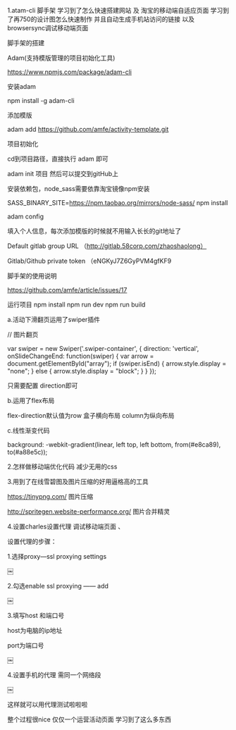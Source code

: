 1.atam-cli 脚手架 学习到了怎么快速搭建网站 及 淘宝的移动端自适应页面 学习到了再750的设计图怎么快速制作 并且自动生成手机站访问的链接 以及browsersync调试移动端页面

脚手架的搭建

Adam(支持模版管理的项目初始化工具)

https://www.npmjs.com/package/adam-cli

安装adam

npm install -g adam-cli

添加模版

adam add https://github.com/amfe/activity-template.git

项目初始化

cd到项目路径，直接执行 adam 即可

adam init 项目 然后可以提交到gitHub上

安装依赖包，node_sass需要依靠淘宝镜像npm安装

SASS_BINARY_SITE=https://npm.taobao.org/mirrors/node-sass/ npm install

adam config

填入个人信息，每次添加模版的时候就不用输入长长的git地址了

Default gitlab group URL （http://gitlab.58corp.com/zhaoshaolong）

Gitlab/Github private token （eNGKyJ7Z6GyPVM4gfKF9

脚手架的使用说明

https://github.com/amfe/article/issues/17

运行项目 npm install npm run dev npm run build

a.活动下滑翻页运用了swiper插件

// 图片翻页

var swiper = new Swiper('.swiper-container', {
  direction: 'vertical',
  onSlideChangeEnd: function(swiper) {
      var arrow = document.getElementById("array");
      if (swiper.isEnd) {
          arrow.style.display = "none";
      } else {
          arrow.style.display = "block";
      }
  }
});

只需要配置 direction即可

b.运用了flex布局

flex-direction默认值为row 盒子横向布局 column为纵向布局

c.线性渐变代码

background: -webkit-gradient(linear, left top, left bottom, from(#e8ca89), to(#a88e5c));

2.怎样做移动端优化代码 减少无用的css

3.用到了在线雪碧图及图片压缩的好用逼格高的工具

https://tinypng.com/ 图片压缩

http://spritegen.website-performance.org/ 图片合并精灵

4.设置charles设置代理 调试移动端页面 、

设置代理的步骤：

1.选择proxy—ssl proxying settings

￼

2.勾选enable ssl proxying —— add

￼

3.填写host 和端口号

host为电脑的ip地址

port为端口号

￼

4.设置手机的代理 需同一个网络段

￼

这样就可以用代理测试啦啦啦

整个过程很nice 仅仅一个运营活动页面 学习到了这么多东西
